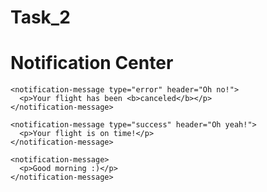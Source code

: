 # Task_2
<html>

<head>
  <link rel="stylesheet" href="https://cdnjs.cloudflare.com/ajax/libs/semantic-ui/2.4.1/semantic.min.css">
</head>

<body>

  <div id="app" class="ui container">
    <h1>Notification Center</h1>

    <notification-message type="error" header="Oh no!">
      <p>Your flight has been <b>canceled</b></p>
    </notification-message>

    <notification-message type="success" header="Oh yeah!">
      <p>Your flight is on time!</p>
    </notification-message>

    <notification-message>
      <p>Good morning :)</p>
    </notification-message>
  </div>

  <!-- Template for Notification Message -->
  <script type="text/x-template" id="notification-message-template">
    <!-- Notification Message Markup -->
    <!-- Types: info, warning, error, success -->
    <div class="ui message" :class="type" v-if="!hidden">
      <i class="close icon" @click="hide"></i>
      <div class="header">
        {{header}}
      </div>
      <slot></slot>
    </div>
  </script>

  <!-- Import Vue.js -->
  <script src="https://unpkg.com/vue@3"></script>

  <!-- Your JavaScript Code :) -->
  <script>
    Vue.createApp({})
    .component('notification-message', {
      template: '#notification-message-template',
      props:{
        type: {type: String, default: 'info'},
        header: {type: String, default: 'Information'}
      },
      data(){
        return {
          hidden: false
        }
      },
      methods:{
        hide(){
          this.hidden = true
        }
      }
    })
    .mount('#app')
  </script>
</body>

</html> 
